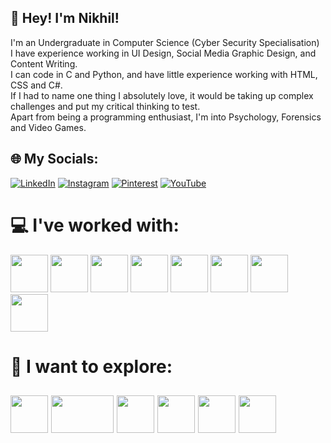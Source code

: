 ## 💫 Hey! I'm Nikhil!
I'm an Undergraduate in Computer Science (Cyber Security Specialisation)<br>I have experience working in UI Design, Social Media Graphic Design, and Content Writing. <br>I can code in C and Python, and have little experience working with HTML, CSS and C#. <br>If I had to name one thing I absolutely love, it would be taking up complex challenges and put my critical thinking to test. <br>Apart from being a programming enthusiast, I'm into Psychology, Forensics and Video Games.


## 🌐 My Socials:
 [![LinkedIn](https://img.shields.io/badge/LinkedIn-%230077B5.svg?logo=linkedin&logoColor=white)](https://linkedin.com/in/csrinikhil) [![Instagram](https://img.shields.io/badge/Instagram-%23E4405F.svg?logo=Instagram&logoColor=white)](https://instagram.com/abcefghidk) [![Pinterest](https://img.shields.io/badge/Pinterest-%23E60023.svg?logo=Pinterest&logoColor=white)](https://pinterest.com/https://in.pinterest.com/notyetnikhil/) [![YouTube](https://img.shields.io/badge/YouTube-%23FF0000.svg?logo=YouTube&logoColor=white)](https://youtube.com/c/@srinikhilc) 

# 💻 I've worked with:
<img src="https://img.icons8.com/color/512/c-programming.png" width= "60" height= "60">  <img src="https://cdn3.iconfinder.com/data/icons/logos-and-brands-adobe/512/267_Python-512.png" width= "60" height= "60"> <img src="https://www.w3.org/html/logo/downloads/HTML5_Badge_512.png" width= "60" height= "60"> <img src="https://www.labsrc.com/wp-content/uploads/2022/03/css3.png" width= "60" height= "60"> <img src="https://cdn.sanity.io/images/599r6htc/localized/46a76c802176eb17b04e12108de7e7e0f3736dc6-1024x1024.png?w=670&h=670&q=75&fit=max&auto=format" width= "60" height= "60"> <img src="https://static-00.iconduck.com/assets.00/apps-notion-icon-256x256-micnerin.png" width= "60" height= "60">  <img src="https://upload.wikimedia.org/wikipedia/commons/0/08/Canva_icon_2021.svg" width= "60" height= "60">  <img src="https://brandslogos.com/wp-content/uploads/images/large/arduino-logo-1.png" width= "60" height= "60"> 

# 🧠 I want to explore:
<img src="https://cdn-icons-png.flaticon.com/512/6132/6132221.png" width= "60" height= "60"> <img src="https://store-speedtree-com.exactdn.com/site-assets/uploads/Unity-Logo-White.png?strip=all&lossy=1&quality=73&w=2560&ssl=1" width= "100" height= "60"> <img src="https://upload.wikimedia.org/wikipedia/commons/6/6a/JavaScript-logo.png"  width= "60" height= "60"/> <img src="https://cdn2.iconfinder.com/data/icons/designer-skills/128/linux-server-system-platform-os-computer-penguin-512.png" width= "60" height= "60"> <img src="https://upload.wikimedia.org/wikipedia/commons/thumb/0/0c/Blender_logo_no_text.svg/2503px-Blender_logo_no_text.svg.png" width= "60" height= "60"> 
<img src="https://cdn.icon-icons.com/icons2/2107/PNG/512/file_type_flutter_icon_130599.png" width= "60" height= "60"> 
---
</body>

<!--END -->
